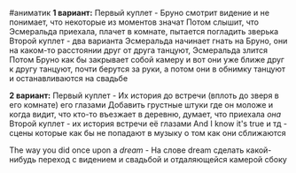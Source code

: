 #аниматик
**1 вариант:**
Первый куплет - Бруно смотрит видение и не понимает, что некоторые из моментов значат
Потом слышит, что Эсмеральда приехала, плачет в комнате, пытается погладить зверька
Второй куплет - два варианта
Эсмеральда начинает гнать на Бруно, они на каком-то расстоянии друг от друга танцуют, Эсмеральда злится
Потом Бруно как бы закрывает собой камеру и вот они уже ближе друг к другу танцуют, почти берутся за руки, а потом они в обнимку танцуют и останавливаются на свадьбе

**2 вариант:**
Первый куплет - Их история до встречи (вплоть до зверя в его комнате) его глазами
	Добавить грустные штуки где он моложе и когда видит, что кто-то въезжает в деревню, думает, что приехала *она*
Второй куплет - их история встречи её глазами
And I know it's true и тд - сцены которые как бы не попадают в музыку о том как они сближаются

The way you did once upon a *dream* - На слове dream сделать какой-нибудь переход с видением и свадьбой и отдаляющейся камерой сбоку